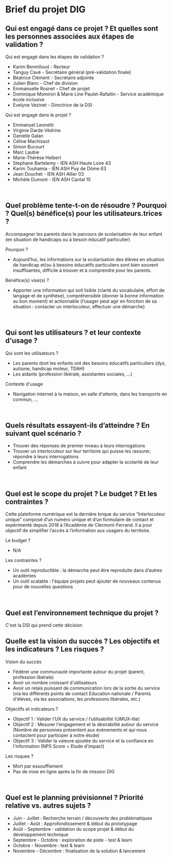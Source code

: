 # Brief du projet DIG

## Qui est engagé dans ce projet ? Et quelles sont les personnes associées aux étapes de validation ?

Qui est engagé dans les étapes de validation ?
- Karim Benmiloud - Recteur
- Tanguy Cavé - Secrétaire général (pré-validation finale)
- Béatrice Clément - Secrétaire adjointe
- Julien Blanc - Chef de division 
- Emmanuelle Rosnet - Chef de projet
- Dominique Momiron & Marie Line Paulet-Rafaitin - Service académique école inclusive
- Evelyne Vezinet - Directrice de la DSI

Qui est engagé dans le projet ?
- Emmanuel Leonetti
- Virginie Darde Védrine
- Danielle Galan
- Céline Machissot
- Simon Bucourt
- Marc Laubie
- Marie-Thérèse Helbert
- Stephane Bartelemy - IEN ASH Haute Loire 43
- Karim Touhamia - IEN ASH  Puy de Dôme 63
- Jean Douchet - IEN ASH  Allier 03
- Michèle Dumont - IEN ASH Cantal 15
<br>


## Quel problème tente-t-on de résoudre ? Pourquoi ? Quel(s) bénéfice(s) pour les utilisateurs.trices ?

Accompagner les parents dans le parcours de scolarisation de leur enfant (en situation de handicaps ou à besoin éducatif particulier) 

Pourquoi ?
- Aujourd’hui, les informations sur la scolarisation des élèves en situation de handicap et/ou à besoins éducatifs particuliers sont bien souvent insuffisantes, difficile à trouver et à comprendre pour les parents.

Bénéfice(s) visé(s) ?
- Apporter une information qui soit lisible (clarté du vocabulaire, effort de langage et de synthèse), compréhensible (donner la bonne information au bon moment) et actionnable (l’usager peut agir en fonction de sa situation : contacter un interlocuteur, effectuer une démarche)
<br>


## Qui sont les utilisateurs ? et leur contexte d'usage ?

Qui sont les utilisateurs ?
- Les parents dont les enfants ont des besoins éducatifs particuliers (dys, autisme, handicap moteur, TDAH)
- Les aidants (profession libérale, assistantes sociales, …)

Contexte d'usage
- Navigation internet à la maison, en salle d'attente, dans les transports en commun, ...
<br>


## Quels résultats essayent-ils d’atteindre ? En suivant quel scénario ?

- Trouver des réponses de premier niveau à leurs interrogations
- Trouver un interlocuteur sur leur territoire qui puisse les rassurer, répondre à leurs interrogations
- Comprendre les démarches à suivre pour adapter la scolarité de leur enfant
<br>


## Quel est le scope du projet ? Le budget ? Et les contraintes ?

Cette plateforme numérique est la dernière brique du service “Interlocuteur unique” composé d’un numéro unique et d’un formulaire de contact et expérimenté depuis 2018 à l’Académie de Clermont-Ferrand. Il a pour objectif de simplifier l’accès à l’information aux usagers du territoire.

Le budget ?
- N/A

Les contraintes ?
- Un outil reproductible : la démarche peut être reproduite dans d’autres académies
- Un outil scalable : l'équipe projets peut ajouter de nouveaux contenus pour de nouvelles questions
<br>


## Quel est l’environnement technique du projet ?

C'est la DSI qui prend cette décision
<br>


## Quelle est la vision du succès ? Les objectifs et les indicateurs ? Les risques ?

Vision du succès
- Fédérer une communauté importante autour du projet (parent, profession libérale)
- Avoir un nombre croissant d'utilisateurs
- Avoir un relais puissant de communication lors de la sortie du service (via les différents points de contact Education nationale / Parents d'élèves, via les associations, les professions libérales, etc.)

Objectifs et indicateurs ?
- Objectif 1 : Valider l’UX du service / l’utilisabilité (UMUX-lite)
- Objectif 2 : Mesurer l'engagement et la désirabilité autour du service (Nombre de personnes présentent aux évènements et qui nous contactent pour participer à notre étude)
- Objectif 3 : Valider la valeure ajoutée du service et la confiance en l'information (NPS Score + Etude d'impact)

Les risques ?
- Mort par essoufflement
- Pas de mise en ligne après la fin de mission DIG
<br>


## Quel est le planning prévisionnel ? Priorité relative vs. autres sujets ?

- Juin - Juillet : Recherche terrain / découverte des problématiques
- Juillet - Août : Approfondissement & début du prototypage
- Août - Septembre : validation du scope projet & début du développement technique
- Septembre - Octobre : exploration de piste - test & learn
- Octobre - Novembre : test & learn
- Novembre - Décembre : finalisation de la solution & lancement
